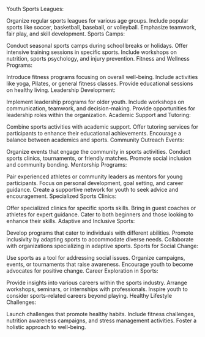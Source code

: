 Youth Sports Leagues:

Organize regular sports leagues for various age groups.
Include popular sports like soccer, basketball, baseball, or volleyball.
Emphasize teamwork, fair play, and skill development.
Sports Camps:

Conduct seasonal sports camps during school breaks or holidays.
Offer intensive training sessions in specific sports.
Include workshops on nutrition, sports psychology, and injury prevention.
Fitness and Wellness Programs:

Introduce fitness programs focusing on overall well-being.
Include activities like yoga, Pilates, or general fitness classes.
Provide educational sessions on healthy living.
Leadership Development:

Implement leadership programs for older youth.
Include workshops on communication, teamwork, and decision-making.
Provide opportunities for leadership roles within the organization.
Academic Support and Tutoring:

Combine sports activities with academic support.
Offer tutoring services for participants to enhance their educational achievements.
Encourage a balance between academics and sports.
Community Outreach Events:

Organize events that engage the community in sports activities.
Conduct sports clinics, tournaments, or friendly matches.
Promote social inclusion and community bonding.
Mentorship Programs:

Pair experienced athletes or community leaders as mentors for young participants.
Focus on personal development, goal setting, and career guidance.
Create a supportive network for youth to seek advice and encouragement.
Specialized Sports Clinics:

Offer specialized clinics for specific sports skills.
Bring in guest coaches or athletes for expert guidance.
Cater to both beginners and those looking to enhance their skills.
Adaptive and Inclusive Sports:

Develop programs that cater to individuals with different abilities.
Promote inclusivity by adapting sports to accommodate diverse needs.
Collaborate with organizations specializing in adaptive sports.
Sports for Social Change:

Use sports as a tool for addressing social issues.
Organize campaigns, events, or tournaments that raise awareness.
Encourage youth to become advocates for positive change.
Career Exploration in Sports:

Provide insights into various careers within the sports industry.
Arrange workshops, seminars, or internships with professionals.
Inspire youth to consider sports-related careers beyond playing.
Healthy Lifestyle Challenges:

Launch challenges that promote healthy habits.
Include fitness challenges, nutrition awareness campaigns, and stress management activities.
Foster a holistic approach to well-being.
